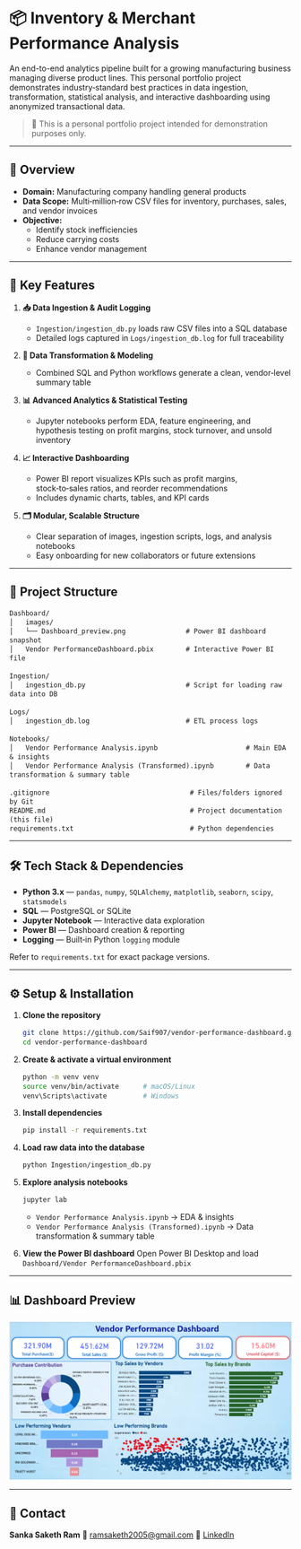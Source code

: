 
# 📦 Inventory & Merchant Performance Analysis

An end-to-end analytics pipeline built for a growing manufacturing business managing diverse product lines. This personal portfolio project demonstrates industry‑standard best practices in data ingestion, transformation, statistical analysis, and interactive dashboarding using anonymized transactional data.

> 📌 This is a personal portfolio project intended for demonstration purposes only.

---

## 📖 Overview

* **Domain:** Manufacturing company handling general products  
* **Data Scope:** Multi‑million‑row CSV files for inventory, purchases, sales, and vendor invoices  
* **Objective:**
  * Identify stock inefficiencies  
  * Reduce carrying costs  
  * Enhance vendor management  

---

## 🚀 Key Features

1. **📥 Data Ingestion & Audit Logging**
   * `Ingestion/ingestion_db.py` loads raw CSV files into a SQL database  
   * Detailed logs captured in `Logs/ingestion_db.log` for full traceability  

2. **🔄 Data Transformation & Modeling**
   * Combined SQL and Python workflows generate a clean, vendor‑level summary table  

3. **📊 Advanced Analytics & Statistical Testing**
   * Jupyter notebooks perform EDA, feature engineering, and hypothesis testing on profit margins, stock turnover, and unsold inventory  

4. **📈 Interactive Dashboarding**
   * Power BI report visualizes KPIs such as profit margins, stock‑to‑sales ratios, and reorder recommendations  
   * Includes dynamic charts, tables, and KPI cards  

5. **🗂️ Modular, Scalable Structure**
   * Clear separation of images, ingestion scripts, logs, and analysis notebooks  
   * Easy onboarding for new collaborators or future extensions  

---

## 📁 Project Structure

```plaintext
Dashboard/
│   images/
│   └── Dashboard_preview.png               # Power BI dashboard snapshot  
│   Vendor PerformanceDashboard.pbix        # Interactive Power BI file  

Ingestion/
│   ingestion_db.py                         # Script for loading raw data into DB  

Logs/
│   ingestion_db.log                        # ETL process logs  

Notebooks/
│   Vendor Performance Analysis.ipynb                      # Main EDA & insights  
│   Vendor Performance Analysis (Transformed).ipynb        # Data transformation & summary table  

.gitignore                                   # Files/folders ignored by Git  
README.md                                    # Project documentation (this file)  
requirements.txt                             # Python dependencies  
````

---

## 🛠️ Tech Stack & Dependencies

* **Python 3.x** — `pandas`, `numpy`, `SQLAlchemy`, `matplotlib`, `seaborn`, `scipy`, `statsmodels`
* **SQL** — PostgreSQL or SQLite
* **Jupyter Notebook** — Interactive data exploration
* **Power BI** — Dashboard creation & reporting
* **Logging** — Built‑in Python `logging` module

Refer to `requirements.txt` for exact package versions.

---

## ⚙️ Setup & Installation

1. **Clone the repository**

   ```bash
   git clone https://github.com/Saif907/vendor-performance-dashboard.git
   cd vendor-performance-dashboard
   ```

2. **Create & activate a virtual environment**

   ```bash
   python -m venv venv
   source venv/bin/activate      # macOS/Linux  
   venv\Scripts\activate         # Windows  
   ```

3. **Install dependencies**

   ```bash
   pip install -r requirements.txt
   ```

4. **Load raw data into the database**

   ```bash
   python Ingestion/ingestion_db.py
   ```

5. **Explore analysis notebooks**

   ```bash
   jupyter lab
   ```

   * `Vendor Performance Analysis.ipynb` → EDA & insights
   * `Vendor Performance Analysis (Transformed).ipynb` → Data transformation & summary table

6. **View the Power BI dashboard**
   Open Power BI Desktop and load `Dashboard/Vendor PerformanceDashboard.pbix`

---

## 📊 Dashboard Preview

![Dashboard Preview](Dashboard/images/Dashboard_preview%20(1).png)



---

## 🙋 Contact

**Sanka Saketh Ram**
📧 [ramsaketh2005@gmail.com](mailto:ramsaketh2005@gmail.com)
🔗 [LinkedIn](https://www.linkedin.com/in/sakethram1/)
